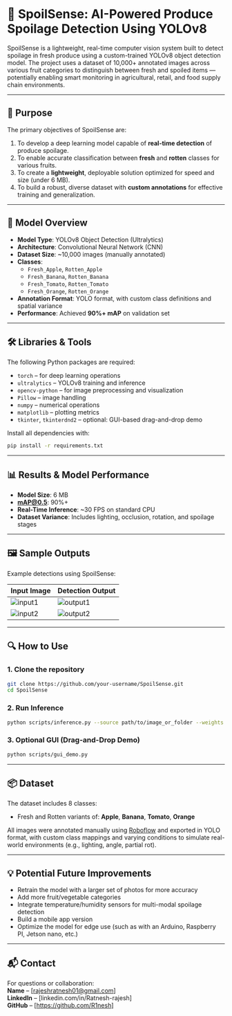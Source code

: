 # 🥬 SpoilSense: AI-Powered Produce Spoilage Detection Using YOLOv8

SpoilSense is a lightweight, real-time computer vision system built to detect spoilage in fresh produce using a custom-trained YOLOv8 object detection model. The project uses a dataset of 10,000+ annotated images across various fruit categories to distinguish between fresh and spoiled items — potentially enabling smart monitoring in agricultural, retail, and food supply chain environments.

---

## 🚀 Purpose

The primary objectives of SpoilSense are:

1. To develop a deep learning model capable of **real-time detection** of produce spoilage.
2. To enable accurate classification between **fresh** and **rotten** classes for various fruits.
3. To create a **lightweight**, deployable solution optimized for speed and size (under 6 MB).
4. To build a robust, diverse dataset with **custom annotations** for effective training and generalization.

---

## 🧠 Model Overview

- **Model Type**: YOLOv8 Object Detection (Ultralytics)
- **Architecture**: Convolutional Neural Network (CNN)
- **Dataset Size**: ~10,000 images (manually annotated)
- **Classes**:
  - `Fresh_Apple`, `Rotten_Apple`
  - `Fresh_Banana`, `Rotten_Banana`
  - `Fresh_Tomato`, `Rotten_Tomato`
  - `Fresh_Orange`, `Rotten_Orange`
- **Annotation Format**: YOLO format, with custom class definitions and spatial variance
- **Performance**: Achieved **90%+ mAP** on validation set

---

## 🛠️ Libraries & Tools

The following Python packages are required:

- `torch` – for deep learning operations  
- `ultralytics` – YOLOv8 training and inference  
- `opencv-python` – for image preprocessing and visualization  
- `Pillow` – image handling  
- `numpy` – numerical operations  
- `matplotlib` – plotting metrics  
- `tkinter`, `tkinterdnd2` – optional: GUI-based drag-and-drop demo  

Install all dependencies with:

```bash
pip install -r requirements.txt
```

---

## 📊 Results & Model Performance

- **Model Size**: 6 MB  
- **mAP@0.5**: 90%+  
- **Real-Time Inference**: ~30 FPS on standard CPU  
- **Dataset Variance**: Includes lighting, occlusion, rotation, and spoilage stages  

---

## 🖼️ Sample Outputs

Example detections using SpoilSense:

| Input Image | Detection Output |
|-------------|------------------|
| ![input1](assets/example_outputs/input1.jpg) | ![output1](assets/example_outputs/output1.jpg) |
| ![input2](assets/example_outputs/input2.jpg) | ![output2](assets/example_outputs/output2.jpg) |

---

## 🔍 How to Use

### 1. **Clone the repository**
```bash
git clone https://github.com/your-username/SpoilSense.git
cd SpoilSense
```

### 2. **Run Inference**
```bash
python scripts/inference.py --source path/to/image_or_folder --weights model/best.pt
```

### 3. **Optional GUI (Drag-and-Drop Demo)**
```bash
python scripts/gui_demo.py
```

---

## 📦 Dataset

The dataset includes 8 classes:
- Fresh and Rotten variants of: **Apple**, **Banana**, **Tomato**, **Orange**

All images were annotated manually using [Roboflow](https://roboflow.com) and exported in YOLO format, with custom class mappings and varying conditions to simulate real-world environments (e.g., lighting, angle, partial rot).

---

## 💡 Potential Future Improvements

- Retrain the model with a larger set of photos for more accuracy
- Add more fruit/vegetable categories  
- Integrate temperature/humidity sensors for multi-modal spoilage detection  
- Build a mobile app version
- Optimize the model for edge use (such as with an Arduino, Raspberry PI, Jetson nano, etc.)

---

## 📬 Contact

For questions or collaboration:  
**Name** – [rajeshratnesh01@gmail.com]  
**LinkedIn** – [linkedin.com/in/Ratnesh-rajesh]  
**GitHub** – [https://github.com/R1nesh]
